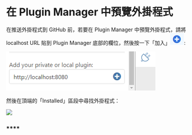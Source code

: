 # 在 Plugin Manager 中預覽外掛程式

在推送外掛程式到 GitHub 前，若要在 Plugin Manager 中預覽外掛程式，請將 localhost URL 貼到 Plugin Manager 底部的欄位，然後按一下「加入」![](<../../../.gitbook/assets/image (44).png>):

![](<../../../.gitbook/assets/image (16).png>)

然後在頂端的「Installed」區段中尋找外掛程式：

![](https://formit3d.github.io/FormItExamplePlugins/docs/images/PluginManagerInstalledList.png)

### ****
